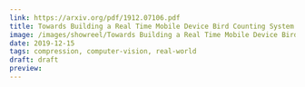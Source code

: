 ```yaml
---
link: https://arxiv.org/pdf/1912.07106.pdf
title: Towards Building a Real Time Mobile Device Bird Counting System Through Synthetic Data Training and Model Compression
image: /images/showreel/Towards Building a Real Time Mobile Device Bird Counting System Through Synthetic Data Training and Model Compression.jpg
date: 2019-12-15
tags: compression, computer-vision, real-world
draft: draft
preview:
---
```



